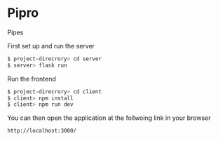 # Pipro
Pipes

First set up and run the server
```sh
$ project-direcrory> cd server
$ server> flask run
```

Run the frontend
```sh
$ project-direcrory> cd client
$ client> npm install
$ client> npm run dev
```

You can then open the application at the follwoing link in your browser
```
http://localhost:3000/
```
